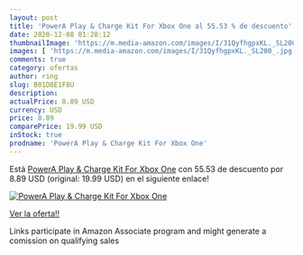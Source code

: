 ```yaml
---
layout: post
title: 'PowerA Play & Charge Kit For Xbox One al 55.53 % de descuento'
date: 2020-12-08 01:28:12
thumbnailImage: 'https://m.media-amazon.com/images/I/31QyfhgpxKL._SL200_.jpg'
images: [ 'https://m.media-amazon.com/images/I/31QyfhgpxKL._SL200_.jpg' ]
comments: true
category: ofertas
author: ring
slug: B01D8E1F8U
description:
actualPrice: 8.89 USD
currency: USD
price: 8.89
comparePrice: 19.99 USD
inStock: true
prodname: 'PowerA Play & Charge Kit For Xbox One'
---
```


Está [PowerA Play & Charge Kit For Xbox One](https://www.amazon.com/dp/B01D8E1F8U/?tag=tolees-20) con 55.53 de descuento por 8.89 USD (original: 19.99 USD) en el siguiente enlace!

[![PowerA Play & Charge Kit For Xbox One](https://m.media-amazon.com/images/I/31QyfhgpxKL._SL200_.jpg)](https://www.amazon.com/dp/B01D8E1F8U/?tag=tolees-20)

[Ver la oferta!!](https://www.amazon.com/dp/B01D8E1F8U/?tag=tolees-20)

Links participate in Amazon Associate program and might generate a comission on qualifying sales


